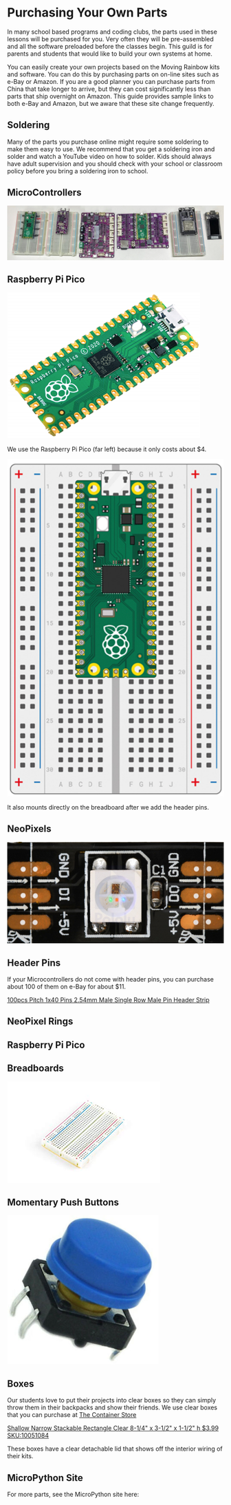 # Purchasing Your Own Parts

In many school based programs and coding clubs, the parts used in these lessons will be purchased for you.  Very often they will be pre-assembled and all the software preloaded before the classes begin.  This guild is for parents and students that would like to build your own systems at home.

You can easily create your own projects based on the Moving Rainbow kits and software.  You can do this by purchasing parts on on-line sites such as e-Bay or Amazon.  If you are a good planner you can purchase parts from China that take longer to arrive, but they can cost significantly less than parts that ship overnight on Amazon.  This guide provides sample links to both e-Bay and Amazon, but we aware that these site change frequently.

## Soldering

Many of the parts you purchase online might require some soldering to make them easy to use.  We recommend that you get a soldering iron and solder and watch a YouTube video on how to solder.  Kids should always have adult supervision and you should check with your school or classroom policy before you bring a soldering iron to school.

## MicroControllers

![](../img/microcontrollers.jpeg)

## Raspberry Pi Pico

![](../img/raspberry-pi-pico.png)

We use the Raspberry Pi Pico (far left) because it only costs about $4.

![](../img/pico-on-breadboard.png)

It also mounts directly on the breadboard after we add the header pins.

## NeoPixels

![](img/WS2811B-black.png)

## Header Pins

If your Microcontrollers do not come with header pins, you can purchase about 100 of them on e-Bay for about $11.

[100pcs Pitch 1x40 Pins 2.54mm Male Single Row Male Pin Header Strip](https://www.ebay.com/itm/171936190989?hash=item280832120d%3Ag%3AQdMAAOSwEetV-YW%7E&LH_BIN=1)

## NeoPixel Rings

## Raspberry Pi Pico

## Breadboards

![](../img/breadboard.jpg)

## Momentary Push Buttons

![](../img/momentary-switch-button.png)

## Boxes

Our students love to put their projects into clear boxes so they can simply throw them in their backpacks and show their friends.  We use clear boxes that you can purchase at [The Container Store](https://www.containerstore.com/)


[Shallow Narrow Stackable Rectangle Clear 8-1/4" x 3-1/2" x 1-1/2" h $3.99 SKU:10051084](https://www.containerstore.com/s/gift-packaging/gift-boxes/12d?productId=10032168)

These boxes have a clear detachable lid that shows off the interior wiring of their kits.

## MicroPython Site

For more parts, see the MicroPython site here:



